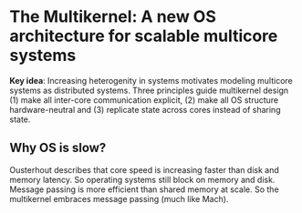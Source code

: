 # The Multikernel: A new OS architecture for scalable multicore systems

**Key idea**: Increasing heterogenity in systems motivates modeling multicore systems as distributed systems. Three principles guide multikernel design (1) make all inter-core communication explicit, (2) make all OS structure hardware-neutral and (3) replicate state across cores instead of sharing state.

## Why OS is slow?
Ousterhout describes that core speed is increasing faster than disk and memory latency. So operating systems still block on memory and disk. Message passing is more efficient than shared memory at scale. So the multikernel embraces message passing (much like Mach).
